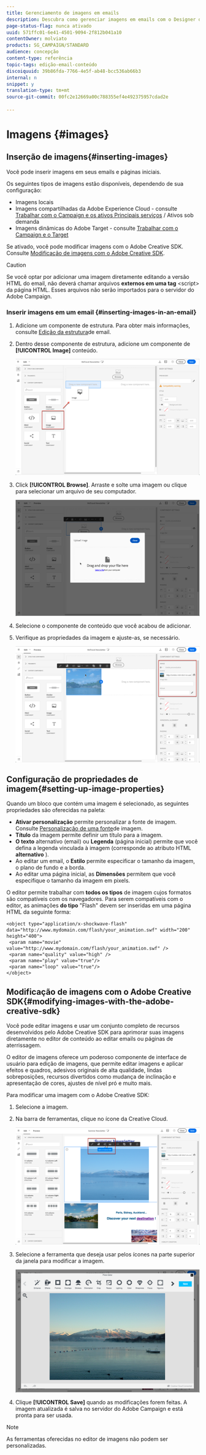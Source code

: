 ```yaml
---
title: Gerenciamento de imagens em emails
description: Descubra como gerenciar imagens em emails com o Designer de email.
page-status-flag: nunca ativado
uuid: 571ffc01-6e41-4501-9094-2f812b041a10
contentOwner: molviato
products: SG_CAMPAIGN/STANDARD
audience: concepção
content-type: referência
topic-tags: edição-email-conteúdo
discoiquuid: 39b86fda-7766-4e5f-ab48-bcc536ab66b3
internal: n
snippet: y
translation-type: tm+mt
source-git-commit: 00fc2e12669a00c788355ef4e492375957cdad2e

---
```



# Imagens {#images}

## Inserção de imagens{#inserting-images}

Você pode inserir imagens em seus emails e páginas iniciais.

Os seguintes tipos de imagens estão disponíveis, dependendo de sua configuração:

* Imagens locais
* Imagens compartilhadas da Adobe Experience Cloud - consulte [Trabalhar com o Campaign e os ativos Principais serviços](../../integrating/using/working-with-campaign-and-assets-core-service.md) / Ativos sob demanda
* Imagens dinâmicas do Adobe Target - consulte [Trabalhar com o Campaign e o Target](../../integrating/using/about-campaign-target-integration.md)

Se ativado, você pode modificar imagens com o Adobe Creative SDK. Consulte [Modificação de imagens com o Adobe Creative SDK](#modifying-images-with-the-adobe-creative-sdk).

>[!CAUTION]
>
>Se você optar por adicionar uma imagem diretamente editando a versão HTML do email, não deverá chamar arquivos **externos em uma tag** &lt;script&gt; da página HTML. Esses arquivos não serão importados para o servidor do Adobe Campaign.

### Inserir imagens em um email {#inserting-images-in-an-email}

1. Adicione um componente de estrutura. Para obter mais informações, consulte [Edição da estrutura](../../designing/using/designing-from-scratch.md#defining-the-email-structure)de email.
1. Dentro desse componente de estrutura, adicione um componente de **[!UICONTROL Image]** conteúdo.

   ![](assets/des_insert_images_1.png)

1. Click **[!UICONTROL Browse]**. Arraste e solte uma imagem ou clique para selecionar um arquivo de seu computador.

   ![](assets/des_insert_images_2.png)

1. Selecione o componente de conteúdo que você acabou de adicionar.
1. Verifique as propriedades da imagem e ajuste-as, se necessário.

   ![](assets/des_insert_images_3.png)

## Configuração de propriedades de imagem{#setting-up-image-properties}

Quando um bloco que contém uma imagem é selecionado, as seguintes propriedades são oferecidas na paleta:

* **Ativar personalização** permite personalizar a fonte de imagem. Consulte [Personalização de uma fonte](../../designing/using/personalization.md#personalizing-an-image-source)de imagem.
* **Título** da imagem permite definir um título para a imagem.
* **O texto** alternativo (email) ou **Legenda** (página inicial) permite que você defina a legenda vinculada à imagem (corresponde ao atributo HTML **alternativo** ).
* Ao editar um email, o **Estilo** permite especificar o tamanho da imagem, o plano de fundo e a borda.
* Ao editar uma página inicial, as **Dimensões** permitem que você especifique o tamanho da imagem em pixels.

O editor permite trabalhar com **todos os tipos** de imagem cujos formatos são compatíveis com os navegadores. Para serem compatíveis com o editor, as animações **do tipo** "Flash" devem ser inseridas em uma página HTML da seguinte forma:

```
<object type="application/x-shockwave-flash" data="http://www.mydomain.com/flash/your_animation.swf" width="200" height="400">
 <param name="movie" value="http://www.mydomain.com/flash/your_animation.swf" />
 <param name="quality" value="high" />
 <param name="play" value="true"/>
 <param name="loop" value="true"/> 
</object>
```

## Modificação de imagens com o Adobe Creative SDK{#modifying-images-with-the-adobe-creative-sdk}

Você pode editar imagens e usar um conjunto completo de recursos desenvolvidos pelo Adobe Creative SDK para aprimorar suas imagens diretamente no editor de conteúdo ao editar emails ou páginas de aterrissagem.

O editor de imagens oferece um poderoso componente de interface de usuário para edição de imagens, que permite editar imagens e aplicar efeitos e quadros, adesivos originais de alta qualidade, lindas sobreposições, recursos divertidos como mudança de inclinação e apresentação de cores, ajustes de nível pró e muito mais.

Para modificar uma imagem com o Adobe Creative SDK:

1. Selecione a imagem.
1. Na barra de ferramentas, clique no ícone da Creative Cloud.

   ![](assets/des_creative_sdk_icon.png)

1. Selecione a ferramenta que deseja usar pelos ícones na parte superior da janela para modificar a imagem.

   ![](assets/email_designer_ccsdktoolbar.png)

1. Clique **[!UICONTROL Save]** quando as modificações forem feitas. A imagem atualizada é salva no servidor do Adobe Campaign e está pronta para ser usada.

>[!NOTE]
As ferramentas oferecidas no editor de imagens não podem ser personalizadas.
